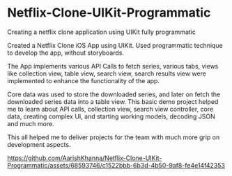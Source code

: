 # Netflix-Clone-UIKit-Programmatic
Creating a netflix clone application using UIKit fully programmatic

Created a Netflix Clone iOS App using UIKit. 
Used programmatic technique to develop the app, without storyboards. 

The App implements various API Calls to fetch series, various tabs, views like collection view, table view, search view, search results view were implemented to enhance the functionality of the app.

Core data was used to store the downloaded series, and later on fetch the downloaded series data into a table view. This basic demo project helped me to learn about API calls, collection view, search view controller, core data, creating complex UI, and starting working models, decoding JSON and much more.
 
This all helped me to deliver projects for the team with much more grip on development aspects.

https://github.com/AarishKhanna/Netflix-Clone-UIKit-Programmatic/assets/68593746/c1522bbb-6b3d-4b50-9af8-fe4e14f42353

